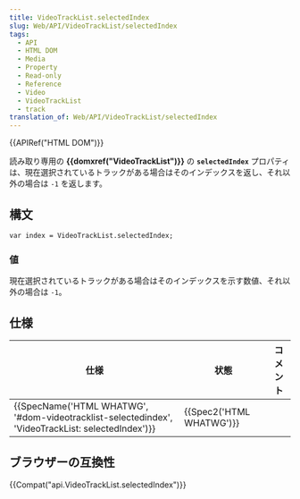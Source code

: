 ```yaml
---
title: VideoTrackList.selectedIndex
slug: Web/API/VideoTrackList/selectedIndex
tags:
  - API
  - HTML DOM
  - Media
  - Property
  - Read-only
  - Reference
  - Video
  - VideoTrackList
  - track
translation_of: Web/API/VideoTrackList/selectedIndex
---
```

{{APIRef("HTML DOM")}}

読み取り専用の **{{domxref("VideoTrackList")}}** の **`selectedIndex`** プロパティは、現在選択されているトラックがある場合はそのインデックスを返し、それ以外の場合は `-1` を返します。

## 構文

```
var index = VideoTrackList.selectedIndex;
```

### 値

現在選択されているトラックがある場合はそのインデックスを示す数値、それ以外の場合は `-1`。

## 仕様

| 仕様                                                                                                                             | 状態                             | コメント |
| -------------------------------------------------------------------------------------------------------------------------------- | -------------------------------- | -------- |
| {{SpecName('HTML WHATWG', '#dom-videotracklist-selectedindex', 'VideoTrackList: selectedIndex')}} | {{Spec2('HTML WHATWG')}} |          |

## ブラウザーの互換性

{{Compat("api.VideoTrackList.selectedIndex")}}
